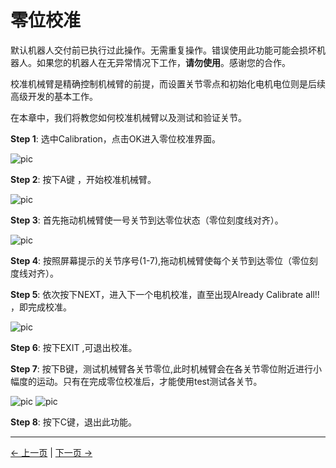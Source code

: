 # 零位校准

默认机器人交付前已执行过此操作。无需重复操作。错误使用此功能可能会损坏机器人。如果您的机器人在无异常情况下工作，**请勿使用**。感谢您的合作。

校准机械臂是精确控制机械臂的前提，而设置关节零点和初始化电机电位则是后续高级开发的基本工作。

在本章中，我们将教您如何校准机械臂以及测试和验证关节。

**Step 1**: 选中Calibration，点击OK进入零位校准界面。

![pic](../../../resources/4-FunctionsAndApplications/5-BasicFunctions/5.1-SystemInstructionsForUse/resources/main.jpg)

**Step 2**: 按下A键 ，开始校准机械臂。

![pic](../../../resources/4-FunctionsAndApplications/5-BasicFunctions/5.1-SystemInstructionsForUse/resources/calibrate.jpg)

**Step 3**: 首先拖动机械臂使一号关节到达零位状态（零位刻度线对齐）。

![pic](../../../resources/4-FunctionsAndApplications/5-BasicFunctions/5.1-SystemInstructionsForUse/resources/calibrate1.jpg)

**Step 4**: 按照屏幕提示的关节序号(1-7),拖动机械臂使每个关节到达零位（零位刻度线对齐）。

**Step 5**: 依次按下NEXT，进入下一个电机校准，直至出现Already Calibrate all!! ，即完成校准。

![pic](../../../resources/4-FunctionsAndApplications/5-BasicFunctions/5.1-SystemInstructionsForUse/resources/calibrateover.jpg)

**Step 6**: 按下EXIT ,可退出校准。

**Step 7**: 按下B键，测试机械臂各关节零位,此时机械臂会在各关节零位附近进行小幅度的运动。只有在完成零位校准后，才能使用test测试各关节。

![pic](../../../resources/4-FunctionsAndApplications/5-BasicFunctions/5.1-SystemInstructionsForUse/resources/calibrate.jpg)
![pic](../../../resources/4-FunctionsAndApplications/5-BasicFunctions/5.1-SystemInstructionsForUse/resources/test.jpg)

**Step 8**: 按下C键，退出此功能。

---

[← 上一页](./5.1.2-maincontrol.md) | [下一页 →](./5.1.4-transponder.md)
